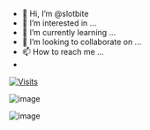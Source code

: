 - 👋 Hi, I’m @slotbite
- 👀 I’m interested in ...
- 🌱 I’m currently learning ...
- 💞️ I’m looking to collaborate on ...
- 📫 How to reach me ...
- 
[![Visits](https://gpvc.arturio.dev/slotbite)](https://github.com/slotbite/github-profile-readme)
 

![image](https://gists-readme.yizack.com/api?user={slotbite})

![image](https://github-readme-stats.vercel.app/api/top-langs/?username=slotbite)




<!---
slotbite/slotbite is a ✨ special ✨ repository because its `README.md` (this file) appears on your GitHub profile.
You can click the Preview link to take a look at your changes.
--->
